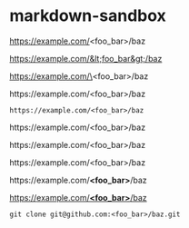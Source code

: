 # markdown-sandbox

https://example.com/<foo_bar>/baz

https://example.com/&lt;foo_bar&gt;/baz

https://example.com/\<foo_bar\>/baz

https://<span></span>example.com/<foo_bar>/baz

`https://example.com/<foo_bar>/baz`

ht<span>tps://</span>example.com/<foo_bar>/baz

https://<i></i>example.com/<foo_bar>/baz

https://<i></i>example.com/&lt;foo_bar&gt;/baz

https://<i></i>example.com/**&lt;foo_bar&gt;**/baz

[https://<i></i>example.com/**&lt;foo_bar&gt;**/baz](http://example.com/)

```
git clone git@github.com:<foo_bar>/baz.git
```
